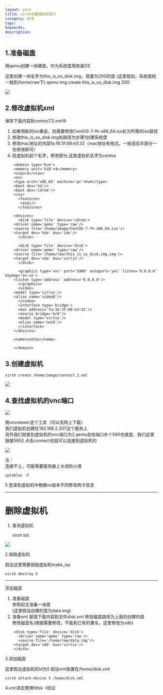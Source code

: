 ```yaml
---
layout: post
title: virsh创建虚拟机简介
category: 技术
tags: 
keywords: 
description: 
---
```


1.准备磁盘
------

用qemu创建一块硬盘，作为系统盘用来装OS  

这里创建一块名字为this_is_os_disk.img，容量为20G的盘
(这里规划，系统盘统一放到/home/raw下)
    qemu-img create this_is_os_disk.img 20G

![](https://i.imgur.com/Mu3hMU1.png)


2.修改虚拟机xml
----------

保存下面内容到centos7.3.xml中  

1. 如果用新的iso重装，则需要修改CentOS-7-fh-x86_64.iso处为所需的iso路径
2. 修改this_is_os_disk.img处路径为步骤1创建系统盘
3. 修改mac地址的内容fa:16:3f:68:e3:32（mac地址有格式，一般选后半部分一位修改即可）
4. 给虚拟机起个名字，修改<name>部分,这里虚拟机名字为centos

```
    <domain type='kvm'>
    <memory unit='GiB'>4</memory>
    <vcpu>2</vcpu>
    <os>
    <type arch='x86_64' machine='pc'>hvm</type>
    <boot dev='hd'/>
    <boot dev='cdrom'/>
    </os>
      <features>
       <acpi/>
      </features>
    
    <devices>
      <disk type='file' device='cdrom'>
    <driver name='qemu' type='raw'/>
    <source file='/home/image/CentOS-7-fh-x86_64.iso'/>
    <target dev='hda' bus='ide'/>
      </disk>
    
      <disk type='file' device='disk'>
    <driver name='qemu' type='raw'/>
    <source file='/home/raw/this_is_os_disk.img.img'/>
    <target dev='vda' bus='virtio'/>
      </disk>
    
      <graphics type='vnc' port='5900' autoport='yes' listen='0.0.0.0' keymap='en-us'>
    <listen type='address' address='0.0.0.0'/>
      </graphics>
      <video>
    <model type='cirrus'/>
    <alias name='video0'/>
      </video>
      <interface type='bridge'>
      <mac address='fa:16:3f:68:e3:32'/>
      <source bridge='br0'/>
      <model type='virtio'/>
      <alias name='net0'/>
      </interface>
    </devices>
    
    <name>centos</name>
    
    </domain>
```

3.创建虚拟机
-------

    virsh create /home/image/centos7.3.xml 

![](https://i.imgur.com/wa4uQqs.png)


4.查找虚拟机的vnc端口  
---------------

![](https://i.imgur.com/qAUApOv.png)

用vncviewer这个工具（可以去网上下载）  
我们虚拟机创建在192.168.2.207这个服务上  
另外我们刚查到虚拟机的vnc端口为2,qemu会给端口补个590也就是，我们这里链接5902
点击connect也就可以连接到虚拟机的  

![](https://i.imgur.com/MMx6m0n.png)  

注：  
连接不上，可能需要服务器上关闭防火墙  

    iptables -F


5.登录到虚拟机中根据os版本不同修改网卡信息





----------
删除虚拟机
=====

1. 查询虚拟机  

    virsh list

![](https://i.imgur.com/eEzqZWz.png)

2.销毁虚拟机

假设这里需要销毁虚拟机make_iso

    virsh destroy 5
    
    

----------
添加磁盘

1. 准备磁盘  
参照前文准备一块盘  
(这里假设创建的盘为data.img)
2. 准备xml
报错下面内容到文件disk.xml
修改磁盘路径为上面的创建的盘  
修改磁盘名(根据需要修改，不能和已有的重名，这里修改为vdb)

```
    <disk type='file' device='disk'>
      <driver name='qemu' type='raw'/>
      <source file='/home/raw/data.img'/>
    <target dev='vdb' bus='virtio'/>
    </disk>
```

3.添加磁盘

这里假设虚拟机的id为5
假设xml放置在/home/disk.xml

    virsh attach-device 5 /home/disk.xml


4.vnc进去使用fdisk -l验证